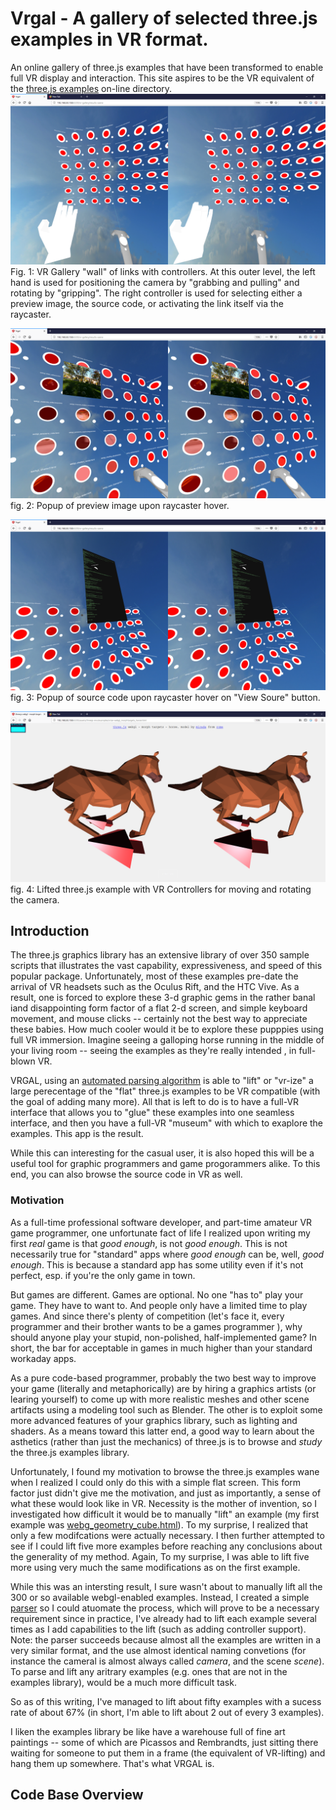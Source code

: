 # Vrgal - A gallery of selected three.js examples in VR format.

An online gallery of three.js examples that have been transformed to enable full VR display and interaction.  This site aspires to be the VR equivalent of the [three.js examples](https://threejs.org/examples/) on-line directory.
![Wall of examples](src/assets/img/screen_shots/results_scene_controllers_screen_shot.png)
Fig. 1: VR Gallery "wall" of links with controllers.  At this outer level, the left hand is used for positioning the camera by "grabbing and pulling" and rotating by "gripping".  The right controller is used for selecting either a preview image, the source code, or activating the link itself via the raycaster.

![Preview popup](src/assets/img/screen_shots/results_scene_thumb_popup_screen_shot.png)
fig. 2: Popup of preview image upon raycaster hover.

![View Source Code](src/assets/img/screen_shots/results_scene_source_popup_screen_shot.png)
fig. 3: Popup of source code upon raycaster hover on  "View Soure" button.

![Lifted three.js Example with VR controllers](src/assets/img/screen_shots/three_js_vr_horse_screen_shot.png)
fig. 4: Lifted three.js example with VR Controllers for moving and rotating the camera.
## Introduction
The three.js graphics library has an extensive library of over 350 sample scripts that illustrates the vast capability, expressiveness, and speed of this popular package.  Unfortunately, most of these examples pre-date the arrival of VR headsets such as the Oculus Rift, and the HTC Vive.  As a result, one is forced to explore these 3-d graphic gems in the rather banal iand disappointing form factor of a flat 2-d screen, and simple keyboard movement, and  mouse clicks -- certainly not the best way to appreciate these babies. How much cooler would it be to explore these pupppies using full VR immersion.  Imagine seeing a galloping horse running in the middle of your living room -- seeing the examples as they're really intended , in full-blown VR.

VRGAL, using an [automated parsing algorithm](https://github.com/vt5491/vrgal/tree/master/src/app/vrize)   is able to "lift" or "vr-ize" a large perecentage of the "flat" three.js examples to be VR compatible (with the goal of adding many more). All that is left to do is to have a full-VR interface that allows you to "glue" these examples into one seamless interface, and then you have a full-VR "museum" with which to exaplore the examples.   This app is the result.

While this can interesting for the casual user, it is also hoped this will be a useful tool for graphic programmers and game progorammers alike.  To this end, you can also browse the source code in VR as well.  

### Motivation
As a full-time professional software developer, and part-time amateur VR game programmer, one unfortunate fact of life I realized upon writing my first _real_ game is that _good enough_, is not _good enough_.  This is not necessarily true for "standard" apps where _good enough_ can be, well, _good enough_.  This is because a standard app has some utility even if it's not perfect, esp. if you're the only game in town.  

But games are different.  Games are optional.  No one "has to" play your game.  They have to want to.  And people only have a limited time to play games.  And since there's plenty of competition (let's face it, every programmer and their brother wants to be a games programmer ), why should anyone play your stupid, non-polished, half-implemented game?  In short, the bar for acceptable in games in much higher than your standard workaday apps.

As a pure code-based programmer, probably the two best way to improve your game (literally and metaphorically) are by hiring a graphics artists (or learing yourself) to come up with more realistic meshes and other scene artifacts using a modeling tool such as Blender.  The other is to exploit some more advanced features of your graphics library, such as lighting and shaders. As a means toward this latter end, a good way to learn about the asthetics (rather than just the mechanics) of three.js is to browse and _study_ the three.js examples library.

Unfortunately, I found my motivation to browse the three.js examples  wane when I realized I could only do this with a simple flat screen.  This form factor just didn't give me the motivation, and just as importantly, a sense of what these would look like in VR.  Necessity is the mother of invention, so I investigated how difficult it would be to manually "lift" an example (my first example was [webg_geometry_cube.html](https://github.com/vt5491/vrgal/blob/master/src/assets/threejs-env/examples/vrize-webgl_geometry_cube.html)).  To my surprise, I realized that only a few modifcations were actually necessary.  I then further attempted to see if I could lift five more examples before reaching any conclusions about the generality of my method.  Again, To my surprise, I was able to lift five more using very much the same modifications as on the first example.  

While this was an intersting result, I sure wasn't about to manually lift all the 300 or so available webgl-enabled examples. Instead, I created a simple [parser](https://github.com/vt5491/vrgal/blob/master/src/app/vrize/services/parser.service.ts) so I could atuomate the process, which will prove to be a necessary requirement since in practice, I've already had to lift each example several times as I add capabilities to the lift (such as adding controller support).  Note: the parser succeeds because almost all the examples are written in a very similar format, and the use almost identical naming convetions (for instance the cameral is almost always called *camera*, and the scene *scene*).  To parse and lift any aritrary examples (e.g. ones that are not in the examples library), would be a much more difficult task.

So as of this writing, I've managed to lift about fifty examples with a sucess rate of about 67% (in short, I'm able to lift about 2 out of every 3 examples).

I liken the examples library be like have a warehouse full of fine art paintings -- some of which are Picassos and Rembrandts, just sitting there waiting for someone to put them in a frame (the equivalent of VR-lifting) and hang them up somewhere.  That's what VRGAL is.

## Code Base Overview
